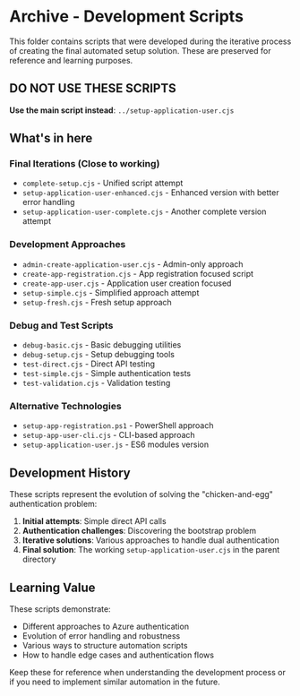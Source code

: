 # Archive - Development Scripts

This folder contains scripts that were developed during the iterative process of creating the final automated setup solution. These are preserved for reference and learning purposes.

## DO NOT USE THESE SCRIPTS

**Use the main script instead**: `../setup-application-user.cjs`

## What's in here

### Final Iterations (Close to working)
- `complete-setup.cjs` - Unified script attempt 
- `setup-application-user-enhanced.cjs` - Enhanced version with better error handling
- `setup-application-user-complete.cjs` - Another complete version attempt

### Development Approaches
- `admin-create-application-user.cjs` - Admin-only approach
- `create-app-registration.cjs` - App registration focused script
- `create-app-user.cjs` - Application user creation focused
- `setup-simple.cjs` - Simplified approach attempt
- `setup-fresh.cjs` - Fresh setup approach

### Debug and Test Scripts
- `debug-basic.cjs` - Basic debugging utilities
- `debug-setup.cjs` - Setup debugging tools
- `test-direct.cjs` - Direct API testing
- `test-simple.cjs` - Simple authentication tests
- `test-validation.cjs` - Validation testing

### Alternative Technologies
- `setup-app-registration.ps1` - PowerShell approach
- `setup-app-user-cli.cjs` - CLI-based approach
- `setup-application-user.js` - ES6 modules version

## Development History

These scripts represent the evolution of solving the "chicken-and-egg" authentication problem:

1. **Initial attempts**: Simple direct API calls
2. **Authentication challenges**: Discovering the bootstrap problem
3. **Iterative solutions**: Various approaches to handle dual authentication
4. **Final solution**: The working `setup-application-user.cjs` in the parent directory

## Learning Value

These scripts demonstrate:
- Different approaches to Azure authentication
- Evolution of error handling and robustness
- Various ways to structure automation scripts
- How to handle edge cases and authentication flows

Keep these for reference when understanding the development process or if you need to implement similar automation in the future.
